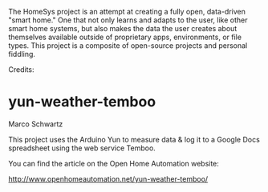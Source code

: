 The HomeSys project is an attempt at creating a fully open, data-driven "smart home." One that not only learns and adapts to the user, like other smart home systems, but also makes the data the user creates about themselves available outside of proprietary apps, environments, or file types. This project is a composite of open-source projects and personal fiddling. 

Credits:

yun-weather-temboo
==================
Marco Schwartz 

This project uses the Arduino Yun to measure data & log it to a Google Docs spreadsheet using the web service Temboo.

You can find the article on the Open Home Automation website:

http://www.openhomeautomation.net/yun-weather-temboo/
